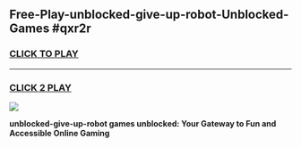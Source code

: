 
## Free-Play-unblocked-give-up-robot-Unblocked-Games #qxr2r
<h3>
<a href="https://news.freeplayer.one?title=unblocked-give-up-robot&ref=8M">CLICK TO PLAY</a></h3>
<hr>

<h3>
<a href="https://news.freeplayer.one?title=unblocked-give-up-robot&ref=8M">CLICK 2 PLAY</a>
  
</h3>

<a href="https://news.freeplayer.one?title=unblocked-give-up-robot&ref=8M"><img src="https://clearcache.store/games.png"></a>


**unblocked-give-up-robot games unblocked: Your Gateway to Fun and Accessible Online Gaming**

